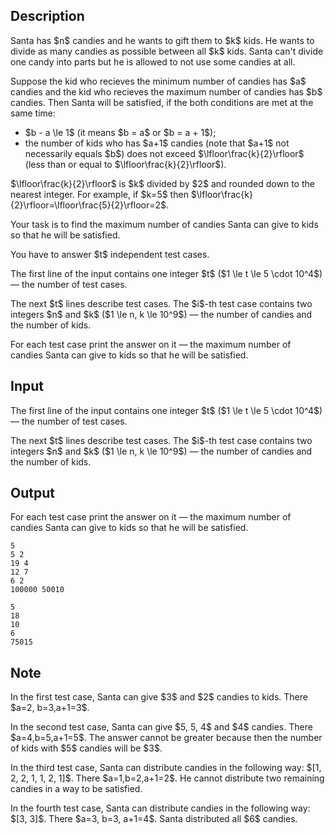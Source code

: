 ## Description

<div><p>Santa has $n$ candies and he wants to gift them to $k$ kids. He wants to divide as many candies as possible between all $k$ kids. Santa can't divide one candy into parts but he is allowed to not use some candies at all.</p><p>Suppose the kid who recieves the minimum number of candies has $a$ candies and the kid who recieves the maximum number of candies has $b$ candies. Then Santa will be <span class="tex-font-style-bf">satisfied</span>, if the both conditions are met at the same time:</p><ul> <li> $b - a \le 1$ (it means $b = a$ or $b = a + 1$); </li><li> the number of kids who has $a+1$ candies (<span class="tex-font-style-bf">note that $a+1$ not necessarily equals $b$</span>) does not exceed $\lfloor\frac{k}{2}\rfloor$ (less than or equal to $\lfloor\frac{k}{2}\rfloor$). </li></ul><p>$\lfloor\frac{k}{2}\rfloor$ is $k$ divided by $2$ and rounded <span class="tex-font-style-bf">down</span> to the nearest integer. For example, if $k=5$ then $\lfloor\frac{k}{2}\rfloor=\lfloor\frac{5}{2}\rfloor=2$.</p><p>Your task is to find the maximum number of candies Santa can give to kids so that he will be <span class="tex-font-style-bf">satisfied</span>.</p><p>You have to answer $t$ independent test cases.</p></div><div class="input-specification"><p>The first line of the input contains one integer $t$ ($1 \le t \le 5 \cdot 10^4$) — the number of test cases.</p><p>The next $t$ lines describe test cases. The $i$-th test case contains two integers $n$ and $k$ ($1 \le n, k \le 10^9$) — the number of candies and the number of kids.</p></div><div class="output-specification"><p>For each test case print the answer on it — the maximum number of candies Santa can give to kids so that he will be <span class="tex-font-style-bf">satisfied</span>.</p></div>

## Input

<p>The first line of the input contains one integer $t$ ($1 \le t \le 5 \cdot 10^4$) — the number of test cases.</p><p>The next $t$ lines describe test cases. The $i$-th test case contains two integers $n$ and $k$ ($1 \le n, k \le 10^9$) — the number of candies and the number of kids.</p>

## Output

<p>For each test case print the answer on it — the maximum number of candies Santa can give to kids so that he will be <span class="tex-font-style-bf">satisfied</span>.</p>





```input1
5
5 2
19 4
12 7
6 2
100000 50010
```




```output1
5
18
10
6
75015
```



## Note

<p>In the first test case, Santa can give $3$ and $2$ candies to kids. There $a=2, b=3,a+1=3$.</p><p>In the second test case, Santa can give $5, 5, 4$ and $4$ candies. There $a=4,b=5,a+1=5$. The answer cannot be greater because then the number of kids with $5$ candies will be $3$.</p><p>In the third test case, Santa can distribute candies in the following way: $[1, 2, 2, 1, 1, 2, 1]$. There $a=1,b=2,a+1=2$. He cannot distribute two remaining candies in a way to be satisfied.</p><p>In the fourth test case, Santa can distribute candies in the following way: $[3, 3]$. There $a=3, b=3, a+1=4$. Santa distributed all $6$ candies.</p>
